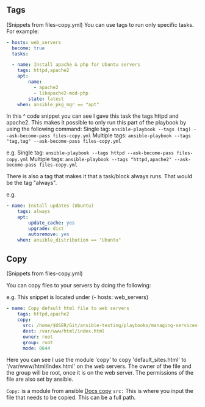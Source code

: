 ## Tags
(Snippets from files-copy.yml)
You can use tags to run only specific tasks. For example:
```yaml
- hosts: web_servers
  become: true
  tasks:

  - name: Install apache & php for Ubuntu servers
    tags: httpd,apache2
    apt:
        name:
          - apache2
          - libapache2-mod-php
        state: latest
    when: ansible_pkg_mgr == "apt"
```

In this ^  code snippet you can see I gave this task the tags httpd and apache2. This makes it possible to only run this part of the playbook by using the following command:
Single tag: `ansible-playbook --tags (tag) --ask-become-pass files-copy.yml`
Multiple tags: `ansible-playbook --tags "tag,tag" --ask-become-pass files-copy.yml`

e.g. 
Single tag: `ansible-playbook --tags httpd --ask-become-pass files-copy.yml` 
Multiple tags: `ansible-playbook --tags "httpd,apache2" --ask-become-pass files-copy.yml`

There is also a tag that makes it that a task/block always runs. That would be the tag "always". 

e.g. 
```yaml
- name: Install updates (Ubuntu)
    tags: always
    apt:
        update_cache: yes
        upgrade: dist
        autoremove: yes
    when: ansible_distribution == "Ubuntu"
```


## Copy
(Snippets from files-copy.yml)

You can copy files to your servers by doing the following:

e.g. This snippet is located under (- hosts: web_servers)
```yaml
- name: Copy default html file to web servers
    tags: httpd,apache2
    copy:
      src: /home/$USER/Git/ansible-testing/playbooks/managing-services-files/default_site.html
      dest: /var/www/html/index.html
      owner: root
      group: root
      mode: 0644
```

Here you can see I use the module 'copy' to copy 'default_sites.html' to '/var/www/html/index.html' on the web servers. The owner of the file and the group will be root, once it is on the web server. The permissions of the file are also set by ansible.

`Copy:` is a module from ansible [Docs copy](https://docs.ansible.com/ansible/latest/collections/ansible/builtin/copy_module.html)
`src:` This is where you input the file that needs to be copied. This can be a full path.
